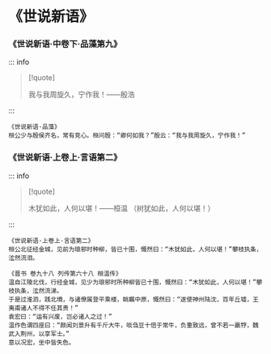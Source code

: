 # 《世说新语》

### 《世说新语·中卷下·品藻第九》

::: info

> [!quote]
>
> 我与我周旋久，宁作我！——殷浩

:::

```
《世说新语·品藻》
桓公少与殷侯齐名，常有竞心。桓问殷：“卿何如我？”殷云：“我与我周旋久，宁作我！”
```

### 《世说新语·上卷上·言语第二》

::: info

> [!quote]
>
> 木犹如此，人何以堪！——桓温
> （树犹如此，人何以堪！）

:::

```
《世说新语·上卷上·言语第二》
桓公北征经金城，见前为琅邪时种柳，皆已十围，慨然曰：“木犹如此，人何以堪！”攀枝执条，泫然流泪。
```

```
《晋书 卷九十八 列传第六十八 桓温传》
温自江陵北伐，行经金城，见少为琅邪时所种柳皆已十围，慨然曰：“木犹如此，人何以堪！”攀枝执条，泫然流涕。
于是过淮泗，践北境，与诸僚属登平乘楼，眺瞩中原，慨然曰：“遂使神州陆沈，百年丘墟，王夷甫诸人不得不任其责！”
袁宏曰：“运有兴废，岂必诸人之过！”
温作色谓四座曰：“颇闻刘景升有千斤大牛，啖刍豆十倍于常牛，负重致远，曾不若一羸牸，魏武入荆州，以享军士。”
意以况宏，坐中皆失色。
```